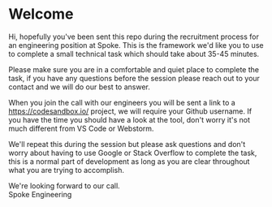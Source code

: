# Welcome
Hi, hopefully you've been sent this repo during the recruitment process for an engineering position at Spoke. 
This is the framework we'd like you to use to complete a small technical task which should take about 35-45 minutes.

Please make sure you are in a comfortable and quiet place to complete the task, if you have any questions before the session please reach out to your contact and we will do our best to answer. 

When you join the call with our engineers you will be sent a link to a https://codesandbox.io/ project, we will require your Github username. If you have the time you should have a look at the tool, don't worry it's not much different from VS Code or Webstorm. 

We'll repeat this during the session but please ask questions and don't worry about having to use Google or Stack Overflow to complete the task, this is a normal part of development as long as you are clear throughout what you are trying to accomplish.

We're looking forward to our call.  
Spoke Engineering 
